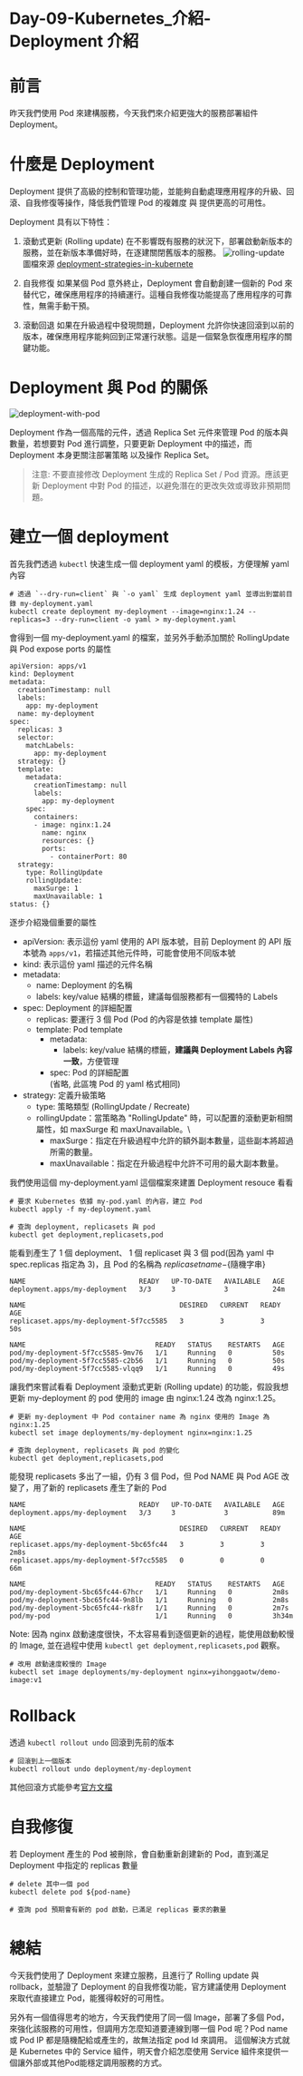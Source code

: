 # Day-09-Kubernetes_介紹-Deployment 介紹

# 前言
昨天我們使用 Pod 來建構服務，今天我們來介紹更強大的服務部署組件 Deployment。

# 什麼是 Deployment
Deployment 提供了高級的控制和管理功能，並能夠自動處理應用程序的升級、回滾、自我修復等操作，降低我們管理 Pod 的複雜度 與 提供更高的可用性。

Deployment 具有以下特性：
1. 滾動式更新 (Rolling update)
在不影響既有服務的狀況下，部署啟動新版本的服務，並在新版本準備好時，在逐建關閉舊版本的服務。
![rolling-update](https://images.ctfassets.net/23aumh6u8s0i/LxDl5amQZC2znii0JLZuw/87f42c35b5ba35ac1550f572d23ba943/01_rolling-deployment.jpg)
圖檔來源 [deployment-strategies-in-kubernete](https://auth0.com/blog/deployment-strategies-in-kubernetes/)

2. 自我修復
如果某個 Pod 意外終止，Deployment 會自動創建一個新的 Pod 來替代它，確保應用程序的持續運行。這種自我修復功能提高了應用程序的可靠性，無需手動干預。

3. 滾動回退
如果在升級過程中發現問題，Deployment 允許你快速回滾到以前的版本，確保應用程序能夠回到正常運行狀態。這是一個緊急恢復應用程序的關鍵功能。

# Deployment 與 Pod 的關係
![deployment-with-pod](https://godleon.github.io/blog/images/kubernetes/k8s-deployment.png)

Deployment 作為一個高階的元件，透過 Replica Set 元件來管理 Pod 的版本與數量，若想要對 Pod 進行調整，只要更新 Deployment 中的描述，而 Deployment 本身更關注部署策略 以及操作 Replica Set。

> 注意: 不要直接修改 Deployment 生成的 Replica Set / Pod 資源。應該更新 Deployment 中對 Pod 的描述，以避免潛在的更改失效或導致非預期問題。

# 建立一個 deployment
首先我們透過 `kubectl` 快速生成一個 deployment yaml 的模板，方便理解 yaml 內容

```
# 透過 `--dry-run=client` 與 `-o yaml` 生成 deployment yaml 並導出到當前目錄 my-deployment.yaml
kubectl create deployment my-deployment --image=nginx:1.24 --replicas=3 --dry-run=client -o yaml > my-deployment.yaml
```


會得到一個 my-deployment.yaml 的檔案，並另外手動添加關於 RollingUpdate 與 Pod expose ports 的屬性
```
apiVersion: apps/v1
kind: Deployment
metadata:
  creationTimestamp: null
  labels:
    app: my-deployment
  name: my-deployment
spec:
  replicas: 3
  selector:
    matchLabels:
      app: my-deployment
  strategy: {}
  template:
    metadata:
      creationTimestamp: null
      labels:
        app: my-deployment
    spec:
      containers:
      - image: nginx:1.24
        name: nginx
        resources: {}
        ports:
          - containerPort: 80
  strategy:
    type: RollingUpdate
    rollingUpdate:
      maxSurge: 1
      maxUnavailable: 1
status: {}
```

逐步介紹幾個重要的屬性
- apiVersion: 表示這份 yaml 使用的 API 版本號，目前 Deployment 的 API 版本號為 `apps/v1`，若描述其他元件時，可能會使用不同版本號
- kind: 表示這份 yaml 描述的元件名稱
- metadata: 
  - name: Deployment 的名稱
  - labels: key/value 結構的標籤，建議每個服務都有一個獨特的 Labels
- spec: Deployment 的詳細配置
  - replicas: 要運行 3 個 Pod (Pod 的內容是依據 template 屬性)
  - template: Pod template
    - metadata:     
      - labels: key/value 結構的標籤，**建議與 Deployment Labels 內容一致**，方便管理
    - spec: Pod 的詳細配置    
      (省略, 此區塊 Pod 的 yaml 格式相同)
- strategy: 定義升級策略
  - type: 策略類型 (RollingUpdate / Recreate)
  - rollingUpdate：當策略為 "RollingUpdate" 時，可以配置的滾動更新相關屬性，如 maxSurge 和 maxUnavailable。\
    - maxSurge：指定在升級過程中允許的額外副本數量，這些副本將超過所需的數量。
    - maxUnavailable：指定在升級過程中允許不可用的最大副本數量。

我們使用這個 my-deployment.yaml 這個檔案來建置 Deployment resouce 看看
```
# 要求 Kubernetes 依據 my-pod.yaml 的內容，建立 Pod 
kubectl apply -f my-deployment.yaml 

# 查詢 deployment, replicasets 與 pod
kubectl get deployment,replicasets,pod
```

能看到產生了 1 個 deployment、 1 個 replicaset 與 3 個 pod(因為 yaml 中 spec.replicas 指定為 3)，且 Pod 的名稱為 ${replicaset name}-${隨機字串}
```
NAME                            READY   UP-TO-DATE   AVAILABLE   AGE
deployment.apps/my-deployment   3/3     3            3           24m

NAME                                      DESIRED   CURRENT   READY   AGE
replicaset.apps/my-deployment-5f7cc5585   3         3         3       50s

NAME                                READY   STATUS    RESTARTS   AGE
pod/my-deployment-5f7cc5585-9mv76   1/1     Running   0          50s
pod/my-deployment-5f7cc5585-c2b56   1/1     Running   0          50s
pod/my-deployment-5f7cc5585-vlqq9   1/1     Running   0          49s
```

讓我們來嘗試看看 Deployment 滾動式更新 (Rolling update) 的功能，假設我想更新 my-deployment 的 pod 使用的 image 由 nginx:1.24 改為 nginx:1.25。
```
# 更新 my-deployment 中 Pod container name 為 nginx 使用的 Image 為nginx:1.25
kubectl set image deployments/my-deployment nginx=nginx:1.25

# 查詢 deployment, replicasets 與 pod 的變化
kubectl get deployment,replicasets,pod
```

能發現 replicasets 多出了一組，仍有 3 個 Pod，但 Pod NAME 與 Pod AGE 改變了，用了新的 replicasets 產生了新的 Pod
```
NAME                            READY   UP-TO-DATE   AVAILABLE   AGE
deployment.apps/my-deployment   3/3     3            3           89m

NAME                                      DESIRED   CURRENT   READY   AGE
replicaset.apps/my-deployment-5bc65fc44   3         3         3       2m8s
replicaset.apps/my-deployment-5f7cc5585   0         0         0       66m

NAME                                READY   STATUS    RESTARTS   AGE
pod/my-deployment-5bc65fc44-67hcr   1/1     Running   0          2m8s
pod/my-deployment-5bc65fc44-9n8lb   1/1     Running   0          2m8s
pod/my-deployment-5bc65fc44-rk8fr   1/1     Running   0          2m7s
pod/my-pod                          1/1     Running   0          3h34m
```
Note: 因為 nginx 啟動速度很快，不太容易看到逐個更新的過程，能使用啟動較慢的 Image, 並在過程中使用 `kubectl get deployment,replicasets,pod` 觀察。
```
# 改用 啟動速度較慢的 Image
kubectl set image deployments/my-deployment nginx=yihonggaotw/demo-image:v1
```

# Rollback 
透過 `kubectl rollout undo` 回滾到先前的版本
```
# 回滾到上一個版本
kubectl rollout undo deployment/my-deployment   
```

其他回滾方式能參考[官方文檔](https://kubernetes.io/docs/concepts/workloads/controllers/deployment/#rolling-back-a-deployment)

# 自我修復
若 Deployment 產生的 Pod 被刪除，會自動重新創建新的 Pod，直到滿足 Deployment 中指定的 replicas 數量
```
# delete 其中一個 pod
kubectl delete pod ${pod-name}

# 查詢 pod 預期會有新的 pod 啟動，已滿足 replicas 要求的數量
```

# 總結
今天我們使用了 Deployment 來建立服務，且進行了 Rolling update 與 rollback，並驗證了 Deployment 的自我修復功能，官方建議使用 Deployment 來取代直接建立 Pod，能獲得較好的可用性。

另外有一個值得思考的地方，今天我們使用了同一個 Image，部署了多個 Pod，來強化該服務的可用性，但調用方怎麼知道要連線到哪一個 Pod 呢？Pod name 或 Pod IP 都是隨機配給或產生的，故無法指定 pod Id 來調用。
這個解決方式就是 Kubernetes 中的 Service 組件，明天會介紹怎麼使用 Service 組件來提供一個讓外部或其他Pod能穩定調用服務的方式。